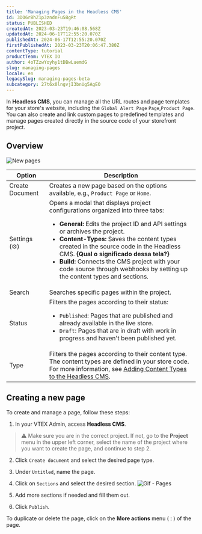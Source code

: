```yaml
---
title: 'Managing Pages in the Headless CMS'
id: 3DO6rBhZ1p3zndnFu5BgRt
status: PUBLISHED
createdAt: 2023-03-23T19:46:08.568Z
updatedAt: 2024-06-17T12:55:20.070Z
publishedAt: 2024-06-17T12:55:20.070Z
firstPublishedAt: 2023-03-23T20:06:47.380Z
contentType: tutorial
productTeam: VTEX IO
author: 4oTZzwYoyhy1tDBwLuemdG
slug: managing-pages
locale: en
legacySlug: managing-pages-beta
subcategory: 27t6x0lngvjI3bnUg5AgEO
---
```


In **Headless CMS**, you can manage all the URL routes and page templates for your store's website, including the `Global Alert Page` `Page`,`Product Page`. You can also create and link custom pages to predefined templates and manage pages created directly in the source code of your storefront project.

## Overview

![New pages](https://images.ctfassets.net/alneenqid6w5/7cftK7sS2epeqGjY6m0Cmj/7171a74a194bd96221f481de02d5599f/new_pages_-_en.png)

| Option         | Description                                           |
| -------------- | ----------------------------------------------------- |
| Create Document   | Creates a new page based on the options available, e.g., `Product Page` or `Home`.  |
| Settings (⚙️)  | Opens a modal that displays project configurations organized into three tabs: <ul><li>**General:** Edits the project ID and API settings or archives the project.</li> <li>**Content-Types:** Saves the content types created in the source code in the Headless CMS. **{Qual o significado dessa tela?}**</li> <li>**Build:** Connects the CMS project with your code source through webhooks by setting up the content types and sections. </li></ul>       |
| Search      | Searches specific pages within the project. |
| Status      | Filters the pages according to their status: <ul><li><code>Published</code>: Pages that are published and already available in the live store.</li> <li><code>Draft</code>: Pages that are in draft with work in progress and haven't been published yet.</li></ul> |
| Type      | Filters the pages according to their content type. The content types are defined in your store code. For more information, see [Adding Content Types to the Headless CMS](https://developers.vtex.com/docs/guides/faststore/headless-cms-3-adding-content-types-and-sections#step-2-adding-content-types-to-the-headless-cms). |

## Creating a new page

To create and manage a page, follow these steps:

1. In your VTEX Admin, access **Headless CMS**.
>⚠️ Make sure you are in the correct project. If not, go to the **Project** menu in the upper left corner, select the name of the project where you want to create the page, and continue to step 2.
2. Click `Create document` and select the desired page type. 

3. Under `Untitled`, name the page.

4. Click on `Sections` and select the desired section.
![Gif - Pages](https://images.ctfassets.net/alneenqid6w5/1JOLEO3RErUiJ8AYroKwTe/d35ca90a8b65f2f436173375fee0bf9d/Ingles_gif_da_pag.gif)
5. Add more sections if needed and fill them out.

6. Click `Publish`. 

To duplicate or delete the page, click on the **More actions** menu (`⋮`) of the page.
